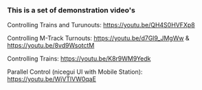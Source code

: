 ### This is a set of demonstration video's

Controlling Trains and Turunouts: 
https://youtu.be/QH4S0HVFXp8

Controlling M-Track Turnouts: https://youtu.be/d7Gl9_JMgWw & https://youtu.be/8vd9WsotctM

Controlling Trains: https://youtu.be/K8r9WM9Yedk

Parallel Control (nicegui UI with Mobile Station): https://youtu.be/WjVTlVW0qaE